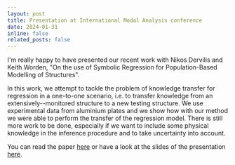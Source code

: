 ```yaml
---
layout: post
title: Presentation at International Modal Analysis conference
date: 2024-01-31
inline: false
related_posts: false
---
```


I'm really happy to have presented our recent work with Nikos Dervilis and Keith Worden, "On the use of Symbolic Regression for Population-Based
Modelling of Structures".

In this work, we attempt to tackle the problem of knowledge transfer for regression in a one-to-one scenario, i.e. to transfer knowledge from an extensively--monitored structure to a new testing structure. We use experimental data from aluminium plates and we show how with our method we were able to perform the transfer of the regression model.
There is still more work to be done, especially if we want to include some physical knowledge in the inference procedure and to take uncertainty into account.

You can read the paper [here](/assets/symbolic_regression.pdf) or have a look at the slides of the presentation [here](/assets/symbolic_regression_slides.pdf).
